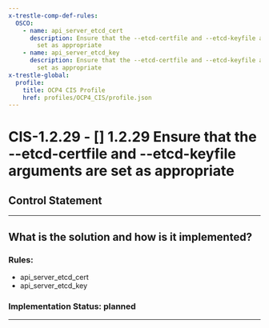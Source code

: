 ```yaml
---
x-trestle-comp-def-rules:
  OSCO:
    - name: api_server_etcd_cert
      description: Ensure that the --etcd-certfile and --etcd-keyfile arguments are
        set as appropriate
    - name: api_server_etcd_key
      description: Ensure that the --etcd-certfile and --etcd-keyfile arguments are
        set as appropriate
x-trestle-global:
  profile:
    title: OCP4 CIS Profile
    href: profiles/OCP4_CIS/profile.json
---
```


# CIS-1.2.29 - \[\] 1.2.29 Ensure that the --etcd-certfile and --etcd-keyfile arguments are set as appropriate

## Control Statement

______________________________________________________________________

## What is the solution and how is it implemented?

<!-- For implementation status enter one of: implemented, partial, planned, alternative, not-applicable -->

<!-- Note that the list of rules under ### Rules: is read-only and changes will not be captured after assembly to JSON -->

<!-- Add control implementation description here for control: CIS-1.2.29 -->

### Rules:

  - api_server_etcd_cert
  - api_server_etcd_key

### Implementation Status: planned

______________________________________________________________________
